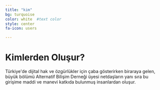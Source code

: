 ```yaml
---
title: "kim"
bg: turquoise     
color: white  #text color
style: center
fa-icon: users

---
```


# Kimlerden Oluşur?
Türkiye'de dijital hak ve özgürlükler için çaba gösterirken biraraya gelen, büyük bölümü Alternatif Bilişim Derneği üyesi netdaşların yanı sıra bu girişime maddi ve manevi katkıda bulunmuş insanlardan oluşur.